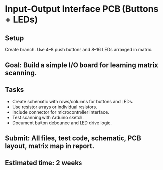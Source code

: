 # Input-Output Interface PCB (Buttons + LEDs) 

## Setup
Create branch.
Use 4–8 push buttons and 8–16 LEDs arranged in matrix.

## Goal: Build a simple I/O board for learning matrix scanning.

## Tasks
- Create schematic with rows/columns for buttons and LEDs.
- Use resistor arrays or individual resistors.
- Include connector for microcontroller interface.
- Test scanning with Arduino sketch.
- Document button debounce and LED drive logic.

## Submit: All files, test code, schematic, PCB layout, matrix map in report.
## Estimated time: 2 weeks
